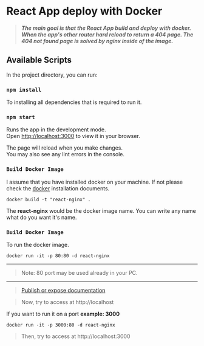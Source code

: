 # React App deploy with Docker

> **_The main goal is that the React App build and deploy with docker. When the app's other router hard reload to return a 404 page. The 404 not found page is solved by nginx inside of the image._**

## Available Scripts

In the project directory, you can run:

### `npm install`

To installing all dependencies that is required to run it.

### `npm start`

Runs the app in the development mode.\
Open [http://localhost:3000](http://localhost:3000) to view it in your browser.

The page will reload when you make changes.\
You may also see any lint errors in the console.

### `Build Docker Image`

I assume that you have installed docker on your machine. If not please check the [docker]() installation documents.

```
docker build -t "react-nginx" .
```

The **react-nginx** would be the docker image name. You can write any name what do you want it's name.

### `Build Docker Image`

To run the docker image.

```
docker run -it -p 80:80 -d react-nginx
```

---

> Note: 80 port may be used already in your PC.

---

> [Publish or expose documentation](https://docs.docker.com/engine/reference/commandline/run/#publish-or-expose-port--p---expose)

> Now, try to access at http://localhost

If you want to run it on a port **example: 3000**

```
docker run -it -p 3000:80 -d react-nginx
```

> Then, try to access at http://localhost:3000
